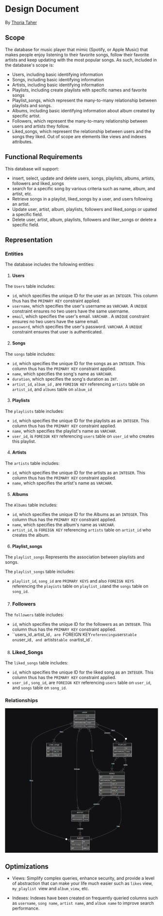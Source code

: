 # Design Document

By [Thoria Taher](https://github.com/thoriataher)

## Scope

The database for music player that mimic (Spotify, or Apple Music) that makes people enjoy listening to their favorite songs, follow their favorite artists and keep updating with the most popular songs. As such, included in the database's scope is:

* Users, including basic identifying information
* Songs, including basic identifying information
* Artists, including basic identifying information
* Playlists, including create playlists with specific names and favorite songs
* Playlist_songs, which represent the many-to-many relationship between playlists and songs.
* Albums, including basic identifying information about album created by specific artist.
* Followers, which represent the many-to-many relationship between users and artists they follow.
* Liked_songs, which represent the relationship between users and the songs they liked.
Out of scope are elements like views and indexes attributes.

## Functional Requirements

This database will support:

* insert, select, update and delete users, songs, playlists, albums, artists, followers and liked_songs
* search for a specific song by various criteria such as name, album, and artist, etc.
* Retrieve songs in a playlist, liked_songs by a user, and users following an artist.
* Update user, artist, album, playlists, followers and liked_songs or upated a specific field.
* Delete user, artist, album, playlists, followers and liker_songs or delete a specific field.



## Representation

### Entities

The database includes the following entities:

1. #### Users

The `Users` table includes:

* `id`, which specifies the unique ID for the user as an `INTEGER`. This column thus has the `PRIMARY KEY` constraint applied.
* `username`, which specifies the user's username as `VARCHAR`. A `UNIQUE` constraint ensures no two users have the same username.
* `email`, which specifies the user's email. `VARCHAR` . A `UNIQUE` constraint ensures no two users have the same email.
* `password`, which specifies the user's password. `VARCHAR`. A `UNIQUE` constraint ensures that user is authenticated.

2. #### Songs

The `songs` table includes:

* `id`, which specifies the unique ID for the songs as an `INTEGER`. This column thus has the `PRIMARY KEY` constraint applied.
* `name`, which specifies the song's  name as `VARCHAR`.
* `duration`, which specifies the song's duration as `INT`.
* `artist_id`, `album_id` , are `FOREIGN KEY` referencing `artists` table on `artist_id`, and `albums` table on `album_id`


3. #### Playlists

The `playlists` table includes:

* `id`, which specifies the unique ID for the playlists as an `INTEGER`. This column thus has the `PRIMARY KEY` constraint applied.
* `name`, which specifies the playlist's  name as `VARCHAR`.
* `user_id`, is `FOREIGN KEY` referencing `users` table on `user_id` who creates this playlist.

4. #### Artists

The `artists` table includes:

* `id`, which specifies the unique ID for the artists as an `INTEGER`. This column thus has the `PRIMARY KEY` constraint applied.
* `name`, which specifies the artist's  name as `VARCHAR`.

5. #### Albums

The `Albums` table includes:

* `id`, which specifies the unique ID for the Albums as an `INTEGER`. This column thus has the `PRIMARY KEY` constraint applied.
* `name`, which specifies the album's  name as `VARCHAR`.
* `artist_id`, is `FOREIGN KEY` referencing `artists` table on `artist_id` who creates the album.

6. #### Playlist_songs

The `playlist_songs` Represents the association between playlists and songs.

The `playlist_songs` table includes:
* `playlist_id`, `song_id` are `PRIMARY KEYS` and also `FOREIGN KEYS` referencing the `playists` table on `playlist_id`and the `songs` table on `song_id`.

7. ### Followers
The `followers` table includes:
* `id`, which specifies the unique ID for the followers as an `INTEGER`. This column thus has the `PRIMARY KEY` constraint applied.
* ``users_id` , `artist_id`, are `FOREIGN KEY` referencing `users` table on `user_id`, and `artists` table on `artist_id`.

8. ### Liked_Songs
The `liked_songs` table includes:
* `id`, which specifies the unique ID for the liked song as an `INTEGER`. This column thus has the `PRIMARY KEY` constraint applied.
* `user_id` , `song_id`, are `FOREIGN KEY` referencing `users` table on `user_id`, and `songs` table on `song_id`.




### Relationships

![ER Diagram](diagram.png)

## Optimizations

* Views: Simplify complex queries, enhance security, and provide a level of abstraction that can make your life much easier such as `likes` view, `my_playlist `view and `album_view`, etc.

* Indexes: Indexes have been created on frequently queried columns such as `username`, `song name`, `artist name`, and `album name` to improve search performance.


